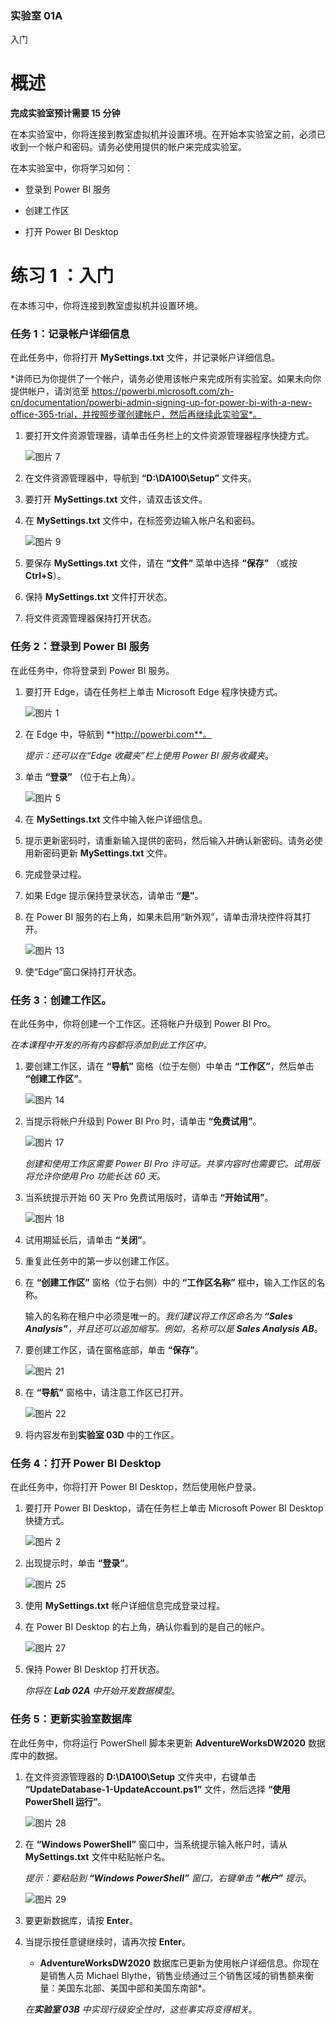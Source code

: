 ﻿

### 实验室 01A

入门

# 概述

**完成实验室预计需要 15 分钟**

在本实验室中，你将连接到教室虚拟机并设置环境。在开始本实验室之前，必须已收到一个帐户和密码。请务必使用提供的帐户来完成实验室。

在本实验室中，你将学习如何：

* 登录到 Power BI 服务

* 创建工作区

* 打开 Power BI Desktop

# 练习 1 ：入门

在本练习中，你将连接到教室虚拟机并设置环境。

### 任务 1：记录帐户详细信息

在此任务中，你将打开 **MySettings.txt** 文件，并记录帐户详细信息。

*讲师已为你提供了一个帐户，请务必使用该帐户来完成所有实验室。如果未向你提供帐户，请浏览至 https://powerbi.microsoft.com/zh-cn/documentation/powerbi-admin-signing-up-for-power-bi-with-a-new-office-365-trial，并按照步骤创建帐户，然后再继续此实验室*。

1. 要打开文件资源管理器，请单击任务栏上的文件资源管理器程序快捷方式。

    ![图片 7](Linked_image_Files/PowerBI_Lab01A_image1.png)

2. 在文件资源管理器中，导航到 **“D:\DA100\Setup”** 文件夹。

3. 要打开 **MySettings.txt** 文件，请双击该文件。

4. 在 **MySettings.txt** 文件中，在标签旁边输入帐户名和密码。

    ![图片 9](Linked_image_Files/PowerBI_Lab01A_image2.png)

5. 要保存 **MySettings.txt** 文件，请在 **“文件”** 菜单中选择 **“保存”** （或按 **Ctrl+S**）。

6. 保持 **MySettings.txt** 文件打开状态。

7. 将文件资源管理器保持打开状态。

### 任务 2：登录到 Power BI 服务

在此任务中，你将登录到 Power BI 服务。

1. 要打开 Edge，请在任务栏上单击 Microsoft Edge 程序快捷方式。

    ![图片 1](Linked_image_Files/PowerBI_Lab01A_image3.png)

2. 在 Edge 中，导航到 **http://powerbi.com**。

    *提示：还可以在“Edge 收藏夹”栏上使用 Power BI 服务收藏夹*。

3. 单击 **“登录”** （位于右上角）。

    ![图片 5](Linked_image_Files/PowerBI_Lab01A_image4.png)

4. 在 **MySettings.txt** 文件中输入帐户详细信息。

5. 提示更新密码时，请重新输入提供的密码，然后输入并确认新密码。请务必使用新密码更新 **MySettings.txt** 文件。

6. 完成登录过程。

7. 如果 Edge 提示保持登录状态，请单击 **“是”**。

8. 在 Power BI 服务的右上角，如果未启用“新外观”，请单击滑块控件将其打开。

    ![图片 13](Linked_image_Files/PowerBI_Lab01A_image5.png)

9. 使“Edge”窗口保持打开状态。

  


### 任务 3：创建工作区。

在此任务中，你将创建一个工作区。还将帐户升级到 Power BI Pro。

*在本课程中开发的所有内容都将添加到此工作区中。*

1. 要创建工作区，请在 **“导航”** 窗格（位于左侧）中单击 **“工作区”**，然后单击 **“创建工作区”**。

    ![图片 14](Linked_image_Files/PowerBI_Lab01A_image6.png)

2. 当提示将帐户升级到 Power BI Pro 时，请单击 **“免费试用”**。

    ![图片 17](Linked_image_Files/PowerBI_Lab01A_image7.png)

    *创建和使用工作区需要 Power BI Pro 许可证。共享内容时也需要它。试用版将允许你使用 Pro 功能长达 60 天。*

3. 当系统提示开始 60 天 Pro 免费试用版时，请单击 **“开始试用”**。

    ![图片 18](Linked_image_Files/PowerBI_Lab01A_image8.png)

4. 试用期延长后，请单击 **“关闭”**。

5. 重复此任务中的第一步以创建工作区。

6. 在 **“创建工作区”** 窗格（位于右侧）中的 **“工作区名称”** 框中，输入工作区的名称。

    输入的名称在租户中必须是唯一的。*我们建议将工作区命名为 **“Sales Analysis”**，并且还可以追加缩写。例如，名称可以是 **Sales Analysis AB***。

7. 要创建工作区，请在窗格底部，单击 **“保存”**。

    ![图片 21](Linked_image_Files/PowerBI_Lab01A_image9.png)

8. 在 **“导航”** 窗格中，请注意工作区已打开。

    ![图片 22](Linked_image_Files/PowerBI_Lab01A_image10.png)

9. 将内容发布到**实验室 03D** 中的工作区。

  


### 任务 4：打开 Power BI Desktop

在此任务中，你将打开 Power BI Desktop，然后使用帐户登录。

1. 要打开 Power BI Desktop，请在任务栏上单击 Microsoft Power BI Desktop 快捷方式。

    ![图片 2](Linked_image_Files/PowerBI_Lab01A_image11.png)

2. 出现提示时，单击 **“登录”**。

    ![图片 25](Linked_image_Files/PowerBI_Lab01A_image12.png)

3. 使用 **MySettings.txt** 帐户详细信息完成登录过程。

4. 在 Power BI Desktop 的右上角，确认你看到的是自己的帐户。

    ![图片 27](Linked_image_Files/PowerBI_Lab01A_image13.png)

5. 保持 Power BI Desktop 打开状态。

    *你将在 **Lab 02A** 中开始开发数据模型*。

  


### 任务 5：更新实验室数据库

在此任务中，你将运行 PowerShell 脚本来更新 **AdventureWorksDW2020** 数据库中的数据。

1. 在文件资源管理器的 **D:\DA100\Setup** 文件夹中，右键单击 **“UpdateDatabase-1-UpdateAccount.ps1”** 文件，然后选择 **“使用 PowerShell 运行”**。

    ![图片 28](Linked_image_Files/PowerBI_Lab01A_image14.png)

2. 在 **“Windows PowerShell”** 窗口中，当系统提示输入帐户时，请从 **MySettings.txt** 文件中粘贴帐户名。

    *提示：要粘贴到 **“Windows PowerShell”** 窗口，右键单击 **“帐户”** 提示*。

    ![图片 29](Linked_image_Files/PowerBI_Lab01A_image15.png)

3. 要更新数据库，请按 **Enter**。

4. 当提示按任意键继续时，请再次按 **Enter**。

    * **AdventureWorksDW2020** 数据库已更新为使用帐户详细信息。你现在是销售人员 Michael Blythe，销售业绩通过三个销售区域的销售额来衡量：美国东北部、美国中部和美国东南部*。

    *在**实验室 03B** 中实现行级安全性时，这些事实将变得相关*。
